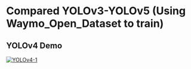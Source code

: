 # Compared YOLOv3-YOLOv5 (Using Waymo_Open_Dataset to train)
## YOLOv4 Demo
[![YOLOv4-1](https://img.youtube.com/vi/WSdX0SATEow/0.jpg)](https://www.youtube.com/watch?v=WSdX0SATEow)
